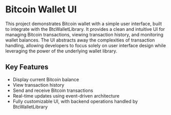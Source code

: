 # Bitcoin Wallet UI

This project demonstrates Bitcoin wallet with a simple user interface, built to integrate with the BtcWalletLibrary. It provides a clean and intuitive UI for managing Bitcoin transactions, viewing transaction history, and monitoring wallet balances. The UI abstracts away the complexities of transaction handling, allowing developers to focus solely on user interface design while leveraging the power of the underlying wallet library.

## Key Features

- Display current Bitcoin balance
- View transaction history
- Send and receive Bitcoin transactions
- Real-time updates using event-driven architecture
- Fully customizable UI, with backend operations handled by BtcWalletLibrary
